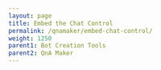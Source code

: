 ```yaml
---
layout: page
title: Embed the Chat Control
permalink: /qnamaker/embed-chat-control/
weight: 1250
parent1: Bot Creation Tools
parent2: QnA Maker
---
```

